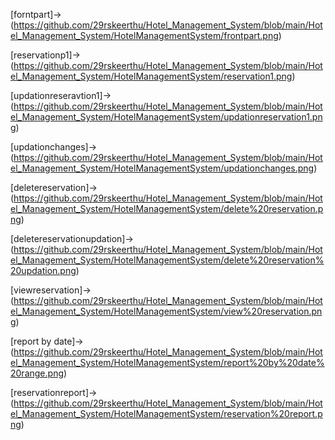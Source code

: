 [forntpart]->(https://github.com/29rskeerthu/Hotel_Management_System/blob/main/Hotel_Management_System/HotelManagementSystem/frontpart.png)

[reservationp1]->(https://github.com/29rskeerthu/Hotel_Management_System/blob/main/Hotel_Management_System/HotelManagementSystem/reservation1.png)

[updationreseravtion1]->(https://github.com/29rskeerthu/Hotel_Management_System/blob/main/Hotel_Management_System/HotelManagementSystem/updationreservation1.png)

[updationchanges]->(https://github.com/29rskeerthu/Hotel_Management_System/blob/main/Hotel_Management_System/HotelManagementSystem/updationchanges.png)

[deletereservation]->(https://github.com/29rskeerthu/Hotel_Management_System/blob/main/Hotel_Management_System/HotelManagementSystem/delete%20reservation.png)

[deletereservationupdation]->(https://github.com/29rskeerthu/Hotel_Management_System/blob/main/Hotel_Management_System/HotelManagementSystem/delete%20reservation%20updation.png)

[viewreservation]->(https://github.com/29rskeerthu/Hotel_Management_System/blob/main/Hotel_Management_System/HotelManagementSystem/view%20reservation.png)

[report by date]->(https://github.com/29rskeerthu/Hotel_Management_System/blob/main/Hotel_Management_System/HotelManagementSystem/report%20by%20date%20range.png)

[reservationreport]->(https://github.com/29rskeerthu/Hotel_Management_System/blob/main/Hotel_Management_System/HotelManagementSystem/reservation%20report.png)
